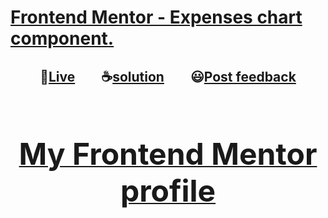 # [Frontend Mentor - Expenses chart component.](https://www.frontendmentor.io/challenges/huddle-landing-page-with-a-single-introductory-section-B_2Wvxgi0 "challenge link")

<h2 align="center">🔴<a href="https://momenkamal221.github.io/huddle-landing-page-with-single-introductory-section-master/">Live</a>&emsp;&emsp;☕<a href="https://github.com/momenkamal221/huddle-landing-page-with-single-introductory-section-master">solution</a>&emsp;&emsp;😃<a href="https://www.frontendmentor.io/solutions/huddlelandingpagewithsingleintro-wLLdqUfBHz">Post feedback</a></h2><br>
<h1 align="center"><a href="https://www.frontendmentor.io/profile/momenkamal221"><font size="7">My Frontend Mentor profile</font></a></h1>
